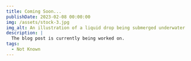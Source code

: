 ```yaml
---
title: Coming Soon...
publishDate: 2023-02-08 00:00:00
img: /assets/stock-3.jpg
img_alt: An illustration of a liquid drop being submerged underwater
description: |
  The blog post is currently being worked on.
tags:
  - Not Known
---
```

